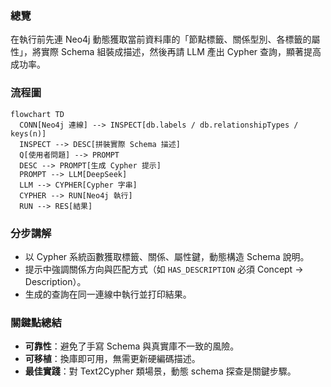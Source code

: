 ### 總覽
在執行前先連 Neo4j 動態獲取當前資料庫的「節點標籤、關係型別、各標籤的屬性」，將實際 Schema 組裝成描述，然後再請 LLM 產出 Cypher 查詢，顯著提高成功率。

### 流程圖
```mermaid
flowchart TD
  CONN[Neo4j 連線] --> INSPECT[db.labels / db.relationshipTypes / keys(n)]
  INSPECT --> DESC[拼裝實際 Schema 描述]
  Q[使用者問題] --> PROMPT
  DESC --> PROMPT[生成 Cypher 提示]
  PROMPT --> LLM[DeepSeek]
  LLM --> CYPHER[Cypher 字串]
  CYPHER --> RUN[Neo4j 執行]
  RUN --> RES[結果]
```

### 分步講解
- 以 Cypher 系統函數獲取標籤、關係、屬性鍵，動態構造 Schema 說明。
- 提示中強調關係方向與匹配方式（如 `HAS_DESCRIPTION` 必須 Concept → Description）。
- 生成的查詢在同一連線中執行並打印結果。

### 關鍵點總結
- **可靠性**：避免了手寫 Schema 與真實庫不一致的風險。
- **可移植**：換庫即可用，無需更新硬編碼描述。
- **最佳實踐**：對 Text2Cypher 類場景，動態 schema 探查是關鍵步驟。


